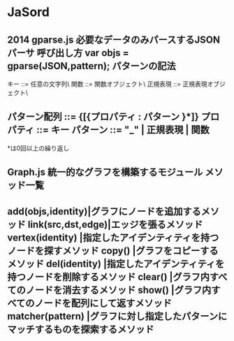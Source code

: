 # JaSord
2014 
gparse.js
必要なデータのみパースするJSONパーサ
呼び出し方
var objs = gparse(JSON,pattern);
パターンの記法
-------------------------------------------
キー ::= 任意の文字列\\
関数 ::= 関数オブジェクト\\
正規表現 ::= 正規表現オブジェクト\\

パターン配列 ::= {[{プロパティ : パターン }*]}
プロパティ ::= キー
パターン   ::= "\_" | 正規表現 | 関数
-------------------------------------------
*は0回以上の繰り返し


Graph.js
統一的なグラフを構築するモジュール
メソッド一覧
-------------------------------------------
add(objs,identity)|グラフにノードを追加するメソッド
link(src,dst,edge)|エッジを張るメソッド
vertex(identity)  |指定したアイデンティティを持つノードを探すメソッド
copy()            |グラフをコピーするメソッド
del(identity)     |指定したアイデンティティを持つノードを削除するメソッド
clear()           |グラフ内すべてのノードを消去するメソッド
show()            |グラフ内すべてのノードを配列にして返すメソッド
matcher(pattern)  |グラフに対し指定したパターンにマッチするものを探索するメソッド
-------------------------------------------

